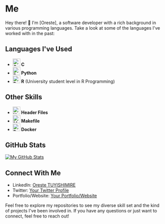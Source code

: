 # Me

Hey there! 👋 I'm [Oreste], a software developer with a rich background in various programming languages. Take a look at some of the languages I've worked with in the past:

## Languages I've Used

- **<img src="https://img.icons8.com/color/48/000000/c-programming.png" alt="C Icon" width="24"/> C**
- **<img src="https://img.icons8.com/color/48/000000/python.png" alt="Python Icon" width="24"/> Python**
- **<img src="https://img.icons8.com/color/48/000000/r.png" alt="R Icon" width="24"/> R** (University student level in R Programming)

## Other Skills

- **<img src="https://img.icons8.com/color/48/000000/source-code.png" alt="Header Files Icon" width="24"/> Header Files**
- **<img src="https://img.icons8.com/color/48/000000/microsoft-excel.png" alt="Makefile Icon" width="24"/> Makefile**
- **<img src="https://img.icons8.com/color/48/000000/docker.png" alt="Docker Icon" width="24"/> Docker**

## GitHub Stats

[![My GitHub Stats](https://github-readme-stats.vercel.app/api?username=tuoreste&show_icons=true&theme=radical)](https://github.com/tuoreste)

## Connect With Me

- LinkedIn: [Oreste TUYISHIMIRE](http://linkedin.com/in/oreste-tuyishimire-a39770190)
- Twitter: [Your Twitter Profile](link-to-twitter)
- Portfolio/Website: [Your Portfolio/Website](link-to-portfolio)

Feel free to explore my repositories to see my diverse skill set and the kind of projects I've been involved in. If you have any questions or just want to connect, feel free to reach out!
